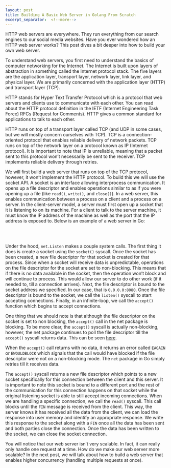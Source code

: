 ```yaml
---
layout: post
title: Building A Basic Web Server in Golang From Scratch
excerpt_separator:  <!--more-->
---
```


HTTP web servers are everywhere. They run everything from our search engines to our social media websites. Have you ever wondered how an HTTP web server works? This post dives a bit deeper into how to build your own web server.
<!--more-->
To understand web servers, you first need to understand the basics of computer networking for the Internet. The Internet is built upon layers of abstraction in something called the Internet protocol stack. The five layers are the application layer, transport layer, network layer, link layer, and physical layer. We are primarily concerned with the application layer (HTTP) and transport layer (TCP).

HTTP stands for Hyper Text Transfer Protocol which is a protocol that web servers and clients use to communicate with each other. You can read about the HTTP protocol definition in the IETF (Internet Engineering Task Force) RFCs (Request for Comments). HTTP gives a common standard for applications to talk to each other.

HTTP runs on top of a transport layer called TCP (and UDP in some cases, but we will mostly concern ourselves with TCP). TCP is a connection-oriented protocol that enables reliable delivery of network packets. TCP runs on top of the network layer on a protocol known as IP (Internet protocol). It is important to note that IP is unreliable, meaning that a packet sent to this protocol won’t necessarily be sent to the receiver. TCP implements reliable delivery through retries.

We will first build a web server that runs on top of the TCP protocol, however, it won’t implement the HTTP protocol. To build this we will use the socket API. A socket is an interface allowing interprocess communication. It opens up a file descriptor and enables operations similar to as if you were opening up a file (like `read()`, `write()`, and `close()`). In a web server, this enables communication between a process on a client and a process on a server. In the client-server model, a server must first open up a socket that it is listening to on its machine. For a client to talk to the server machine, it must know the IP address of the machine as well as the port that the IP address is exposed to. Below is an example of a web server in Go:

<br>
<script src="https://gist.github.com/kunaljaydesai/bcfe841f552c3074206150b504f5d046.js"></script>
<br>

Under the hood, `net.Listen` makes a couple system calls. The first thing it does is create a socket using the `socket()` syscall. Once the socket has been created, a new file descriptor for that socket is created for that process. Since when a socket will receive data is unpredictable, operations on the file descriptor for the socket are set to non-blocking. This means that if there is no data available in the socket, then the operation won’t block and will continue to process. This would allow our server to do other work (if it needed to, till a connection arrives). Next, the file descriptor is bound to the socket address we specified. In our case, that is `0.0.0.0:8080`. Once the file descriptor is bound to the socket, we call the `listen()` syscall to start accepting connections. Finally, in an infinite-loop, we call the ``accept()`` function which begins to accept connections.

One thing that we should note is that although the file descriptor on the socket is set to non blocking, the `accept()` call in the net package is blocking. To be more clear, the `accept()` syscall is actually non-blocking, however, the net package continues to poll the file descriptor till the `accept()` syscall returns data. This can be seen <a href="https://github.com/golang/go/blob/master/src/internal/poll/fd_unix.go#L367">here</a>.

When the `accept()` call returns with no data, it returns an error called `EAGAIN` or `EWOULDBLOCK` which signals that the call would have blocked if the file descriptor were not on a non-blocking mode. The `net` package in Go simply retries till it receives data.

The `accept()` syscall returns a new file descriptor which points to a new socket specifically for this connection between the client and this server. It is important to note this socket is bound to a different port and the rest of the communication for this connection happens on that socket while the original listening socket is able to still accept incoming connections. When we are handling a specific connection, we call the `read()` syscall. This call blocks until the `FIN` message is received from the client. This way, the server knows it has received all the data from the client, we can load the response into user memory and identify an appropriate response. We write this response to the socket along with a `FIN` once all the data has been sent and both parties close the connection. Once the data has been written to the socket, we can close the socket connection.

You will notice that our web server isn’t very scalable. In fact, it can really only handle one request at a time. How do we make our web server more scalable? In the next post, we will talk about how to build a web server that enables higher concurrency (handling multiple requests at once).